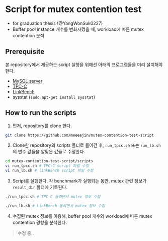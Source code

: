 # Script for mutex contention test

- for graduation thesis (@YangWonSuk0227)
- Buffer pool instance 개수를 변화시켰을 때, workload에 따른 mutex contention 분석

## Prerequisite

본 repository에서 제공하는 script 실행을 위해선 아래의 프로그램들을 미리 설치해야 한다.

- [MySQL server](https://github.com/meeeejin/til/blob/master/mysql/build-and-install-the-source-code-5.7.md)
- [TPC-C](https://github.com/Percona-Lab/tpcc-mysql)
- [LinkBench](https://github.com/facebookarchive/linkbench)
- sysstat (`sudo apt-get install sysstat`)

## How to run the scripts

1. 먼저, repository를 clone 한다.

```bash
git clone https://github.com/meeeejin/mutex-contention-test-script
```

2. Clone한 repository의 scripts 폴더로 들어간 후, `run_tpcc.sh` 또는 `run_lb.sh`의 변수 값들을 알맞은 값들로 수정한다.

```bash
cd mutex-contention-test-script/scripts
vi run_tpcc.sh # TPC-C script 파일 수정
vi run_lb.sh # linkBench script 파일 수정
```

3. Script를 실행한다. 각 benchmark가 실행되는 동안, mutex 관련 정보가 `result_dir` 폴더에 기록된다.

```bash
./run_tpcc.sh # TPC-C 돌리면서 mutex 정보 수집
```

```bash
./run_lb.sh # LinkBench 돌리면서 mutex 정보 수집
```

4. 수집된 mutex 정보를 이용해, buffer pool 개수와 workload에 따른 mutex contention 경향을 분석한다.

> 수정 중..
